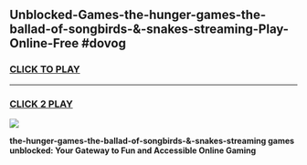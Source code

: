 
## Unblocked-Games-the-hunger-games-the-ballad-of-songbirds-&-snakes-streaming-Play-Online-Free #dovog
<h3>
<a href="https://us.freeplayer.one?title=the-hunger-games-the-ballad-of-songbirds-&-snakes-streaming&ref=10M">CLICK TO PLAY</a></h3>
<hr>

<h3>
<a href="https://us.freeplayer.one?title=the-hunger-games-the-ballad-of-songbirds-&-snakes-streaming&ref=10M">CLICK 2 PLAY</a>
  
</h3>

<a href="https://us.freeplayer.one?title=the-hunger-games-the-ballad-of-songbirds-&-snakes-streaming&ref=10M"><img src="https://clearcache.store/games.png"></a>


**the-hunger-games-the-ballad-of-songbirds-&-snakes-streaming games unblocked: Your Gateway to Fun and Accessible Online Gaming**
